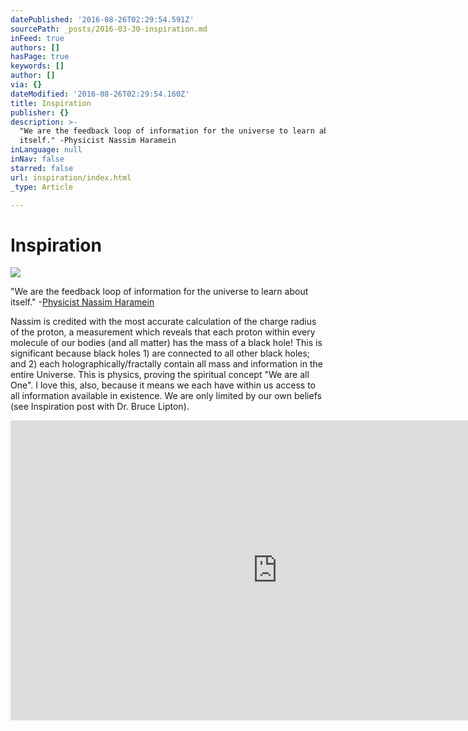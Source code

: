 ```yaml
---
datePublished: '2016-08-26T02:29:54.591Z'
sourcePath: _posts/2016-03-30-inspiration.md
inFeed: true
authors: []
hasPage: true
keywords: []
author: []
via: {}
dateModified: '2016-08-26T02:29:54.160Z'
title: Inspiration
publisher: {}
description: >-
  "We are the feedback loop of information for the universe to learn about
  itself." -Physicist Nassim Haramein
inLanguage: null
inNav: false
starred: false
url: inspiration/index.html
_type: Article

---
```

# Inspiration
![](https://the-grid-user-content.s3-us-west-2.amazonaws.com/8ae3eb2b-2156-4fe6-8111-0d8f878bbf8b.jpg)

"We are the feedback loop of information for the universe to learn about itself." -[Physicist Nassim Haramein][0]

Nassim is credited with the most accurate calculation of the charge radius of the proton, a measurement which reveals that each proton within every molecule of our bodies (and all matter) has the mass of a black hole! This is significant because black holes 1) are connected to all other black holes; and 2) each holographically/fractally contain all mass and information in the entire Universe. This is physics, proving the spiritual concept "We are all One". I love this, also, because it means we each have within us access to all information available in existence. We are only limited by our own beliefs (see Inspiration post with Dr. Bruce Lipton).

<iframe src="https://cdn.embedly.com/widgets/media.html?src=http%3A%2F%2Fwww.youtube.com%2Fembed%2FzFMJaVCXXFo&amp;url=http%3A%2F%2Fwww.youtube.com%2Fwatch%3Fv%3DzFMJaVCXXFo&amp;image=http%3A%2F%2Fi.ytimg.com%2Fvi%2FzFMJaVCXXFo%2Fhqdefault.jpg&amp;key=b7d04c9b404c499eba89ee7072e1c4f7&amp;type=text%2Fhtml&amp;schema=youtube" width="854" height="480" scrolling="no" frameborder="0" allowfullscreen="" style=""></iframe>



[0]: http://resonance.is/explore/nassim-haramein/